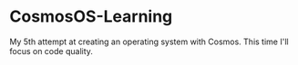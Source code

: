 # CosmosOS-Learning
My 5th attempt at creating an operating system with Cosmos. This time I'll focus on code quality.
